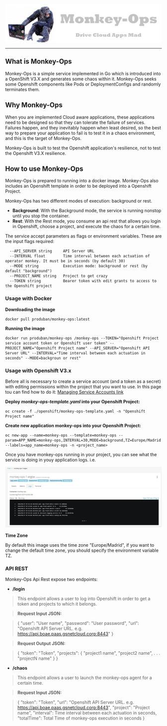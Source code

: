 ![Monkey-Ops logo](resources/images/monkey-ops-logo.jpg)

***

## What is Monkey-Ops

Monkey-Ops is a simple service implemented in Go which is introduced into a OpenShift V3.X and generates some chaos within it. Monkey-Ops seeks some Openshift components like Pods or DeploymentConfigs and randomly terminates them.


## Why Monkey-Ops

When you are implemented Cloud aware applications, these applications need to be designed so that they can tolerate the failure of services. Failures happen, and they inevitably happen when least desired, so the best way to prepare your application to fail is to test it in a chaos environment, and this is the target of Monkey-Ops.

Monkey-Ops is built to test the Openshift application's resilience, not to test the Openshift V3.X resilience.

## How to use Monkey-Ops

Monkey-Ops is prepared to running into a docker image. Monkey-Ops also includes an Openshift template in order to be deployed into a Openshift Project.

Monkey-Ops has two different modes of execution: background or rest.

* **Background**: With the Background mode, the service is running nonstop until you stop the container.
* **Rest**: With the Rest mode, you consume an api rest that allows you login in Openshift, choose a project, and execute the chaos for a certain time.

The service accept parameters as flags or environment variables. These are the input flags required:

      --API_SERVER string     API Server URL
      --INTERVAL float        Time interval between each actuation of operator monkey. It must be in seconds (by default 30)
      --MODE string           Execution mode: background or rest (by default "background")
      --PROJECT_NAME string   Project to get crazy
      --TOKEN string          Bearer token with edit grants to access to the Openshift project
      
### Usage with Docker

**Downloading the image**

	docker pull produban/monkey-ops:latest

**Running the image**

	docker run produban/monkey-ops /monkey-ops --TOKEN="Openshift Project service account token or Openshift user token" --PROJECT_NAME="Openshift Project name" --API_SERVER="Openshift API Server URL" --INTERVAL="Time interval between each actuation in seconds" --MODE=backgroun or rest"

### Usage with Openshift V3.x

Before all is necessary to create a service account (and a token as a secret) with editing permissions within the project that you want to use. In this page tou can find how to do it: [Managing Service Accounts link](https://docs.openshift.com/enterprise/3.1/dev_guide/service_accounts.html#managing-service-accounts)

**Deploy *monkey-ops-template.yaml* into your Openshift Project:**

	oc create -f ./openshift/monkey-ops-template.yaml -n "Openshift Project name"
	
**Create new  application monkey-ops into your Openshift Project:**
	
	oc new-app --name=monkey-ops --template=monkey-ops --param=APP_NAME=monkey-ops,INTERVAL=30,MODE=background,TZ=Europe/Madrid --labels=app_name=monkey-ops -n <project_name>
	
Once you have monkey-ops running in your project, you can see what the service is doing in youy application logs. i.e.

![Monkey-Ops logs](resources/images/logs.JPG)

**Time Zone**

By default this image uses the time zone "Europe/Madrid", if you want to change the default time zone, you should specify the environment variable TZ.

### API REST

Monkey-Ops Api Rest expose two endpoints:

* **/login**

>This endpoint allows a user to log into Openshift in order to get a token and  projects to which it belongs.

	
>**Request Input JSON:**


>{
>     "user": "User name",
>     "password": "User password",
>     "url": "Openshift API Server URL. e.g. https://api.boae.paas.gsnetcloud.corp:8443"
> }

>**Request Output JSON:**

>	{
>     "token": "Token",
>     "projects": {
>    	 "project1 name",
>    	 "project2 name",
>    	 .
>    	 .
>    	 .
>    	 "projectN name"
>    	 }
>}	 

	
* **/chaos**

>This endpoint allows a user to launch the monkey-ops agent for a certain time.

>**Request Input JSON:**

>	{
>     "token": "Token",
>     "url": "Openshift API Server URL. e.g. https://api.boae.paas.gsnetcloud.corp:8443",
>     "project": "Project name",
>     "interval": Time interval between each actuation in seconds,
>     "totalTime": Total Time of monkey-ops execution in seconds
>	}

